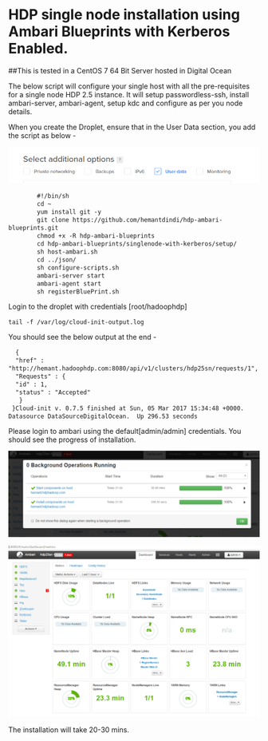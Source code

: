 # HDP single node installation using Ambari Blueprints with Kerberos Enabled.

##This is tested in a CentOS 7 64 Bit Server hosted in Digital Ocean

The below script will configure your single host with all the pre-requisites for a single node HDP 2.5 instance.
It will setup passwordless-ssh, install ambari-server, ambari-agent, setup kdc and configure as per you node details.

When you create the Droplet, ensure that in the User Data section, you add the script as below - 

![Alt text](./Droplet-Data.PNG) 

			#!/bin/sh
			cd ~
			yum install git -y
			git clone https://github.com/hemantdindi/hdp-ambari-blueprints.git
			chmod +x -R hdp-ambari-blueprints
			cd hdp-ambari-blueprints/singlenode-with-kerberos/setup/
			sh host-ambari.sh
			cd ../json/
			sh configure-scripts.sh
			ambari-server start
			ambari-agent start
			sh registerBluePrint.sh

Login to the droplet with credentials [root/hadoophdp]
	
	tail -f /var/log/cloud-init-output.log
   
You should see the below output at the end -

      {
      "href" : "http://hemant.hadoophdp.com:8080/api/v1/clusters/hdp25sn/requests/1",
      "Requests" : {
      "id" : 1,
      "status" : "Accepted"
       } 
     }Cloud-init v. 0.7.5 finished at Sun, 05 Mar 2017 15:34:48 +0000. Datasource DataSourceDigitalOcean.  Up 296.53 seconds

Please login to ambari using the default[admin/admin] credentials. You should see the progress of installation.
 
![Alt text](./Ambari-BP-1.PNG)
  
![Alt text](./Ambari-BP-2.PNG)

The installation will take 20-30 mins.
